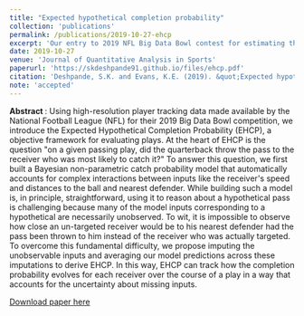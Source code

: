 ```yaml
---
title: "Expected hypothetical completion probability" 
collection: 'publications' 
permalink: /publications/2019-10-27-ehcp
excerpt: 'Our entry to 2019 NFL Big Data Bowl contest for estimating the probability a wide receiver catches a pass at all points along his route'
date: 2019-10-27
venue: 'Journal of Quantitative Analysis in Sports'
paperurl: 'https://skdeshpande91.github.io/files/ehcp.pdf'
citation: 'Deshpande, S.K. and Evans, K.E. (2019). &quot;Expected hypothetical completion probability.&quot; <i> Journal of Quantitative Analysis in Sports</i>. (accepted)'
note: 'accepted'
---
```

<b> Abstract </b>: Using high-resolution player tracking data made available by the National Football League (NFL) for their 2019 Big Data Bowl competition, we introduce the Expected Hypothetical Completion Probability (EHCP), a objective framework for evaluating plays.
At the heart of EHCP is the question "on a given passing play, did the quarterback throw the pass to the receiver who was most likely to catch it?"
To answer this question, we first built a Bayesian non-parametric catch probability model that automatically accounts for complex interactions between inputs like the receiver's speed and distances to the ball and nearest defender.
While building such a model is, in principle, straightforward, using it to reason about a hypothetical pass is challenging because many of the model inputs corresponding to a hypothetical are necessarily unobserved.
To wit, it is impossible to observe how close an un-targeted receiver would be to his nearest defender had the pass been thrown to him instead of the receiver who was actually targeted.
To overcome this fundamental difficulty, we propose imputing the unobservable inputs and averaging our model predictions across these imputations to derive EHCP. 
In this way, EHCP can track how the completion probability evolves for each receiver over the course of a play in a way that accounts for the uncertainty about missing inputs.

[Download paper here](https://skdeshpande91.github.io/files/ehcp.pdf)
